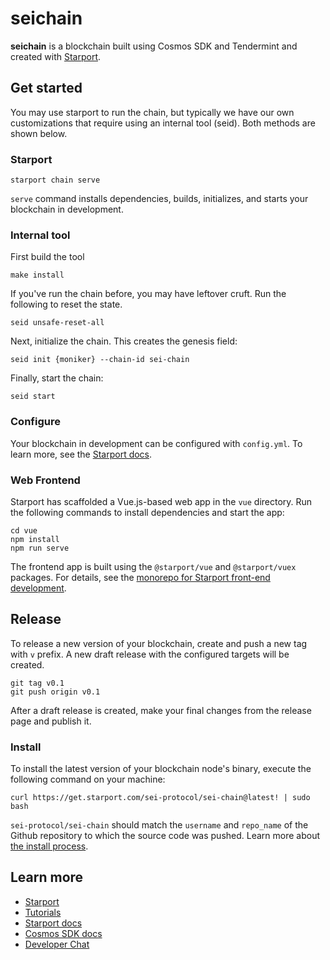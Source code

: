 # seichain
**seichain** is a blockchain built using Cosmos SDK and Tendermint and created with [Starport](https://starport.com).

## Get started
You may use starport to run the chain, but typically we have our own customizations that require using an internal tool (seid). Both methods are shown below.
### Starport

```
starport chain serve
```

`serve` command installs dependencies, builds, initializes, and starts your blockchain in development.

### Internal tool
First build the tool
```
make install
```

If you've run the chain before, you may have leftover cruft. Run the following to reset the state.
```
seid unsafe-reset-all
```

Next, initialize the chain. This creates the genesis field:
```
seid init {moniker} --chain-id sei-chain
```

Finally, start the chain:
```
seid start
```


### Configure

Your blockchain in development can be configured with `config.yml`. To learn more, see the [Starport docs](https://docs.starport.com).

### Web Frontend

Starport has scaffolded a Vue.js-based web app in the `vue` directory. Run the following commands to install dependencies and start the app:

```
cd vue
npm install
npm run serve
```

The frontend app is built using the `@starport/vue` and `@starport/vuex` packages. For details, see the [monorepo for Starport front-end development](https://github.com/tendermint/vue).

## Release
To release a new version of your blockchain, create and push a new tag with `v` prefix. A new draft release with the configured targets will be created.

```
git tag v0.1
git push origin v0.1
```

After a draft release is created, make your final changes from the release page and publish it.

### Install
To install the latest version of your blockchain node's binary, execute the following command on your machine:

```
curl https://get.starport.com/sei-protocol/sei-chain@latest! | sudo bash
```
`sei-protocol/sei-chain` should match the `username` and `repo_name` of the Github repository to which the source code was pushed. Learn more about [the install process](https://github.com/allinbits/starport-installer).

## Learn more

- [Starport](https://starport.com)
- [Tutorials](https://docs.starport.com/guide)
- [Starport docs](https://docs.starport.com)
- [Cosmos SDK docs](https://docs.cosmos.network)
- [Developer Chat](https://discord.gg/H6wGTY8sxw)
